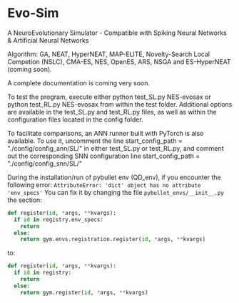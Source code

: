 # Evo-Sim
A NeuroEvolutionary Simulator - Compatible with Spiking Neural Networks  &amp; Artificial Neural Networks

Algorithm: GA, NEAT, HyperNEAT, MAP-ELITE, Novelty-Search Local Competion (NSLC), CMA-ES, NES, OpenES, ARS, NSGA and ES-HyperNEAT (coming soon).

A complete documentation is coming very soon.


To test the program, execute either python test_SL.py NES-evosax or python test_RL.py NES-evosax from within the test folder. Additional options are available in the test_SL.py and test_RL.py files, as well as within the configuration files located in the config folder.

To facilitate comparisons, an ANN runner built with PyTorch is also available. To use it, uncomment the line start_config_path = "./config/config_ann/SL/" in either test_SL.py or test_RL.py, and comment out the corresponding SNN configuration line start_config_path = "./config/config_snn/SL/"

During the installation/run of pybullet env (QD_env), if you encounter the following error:
```AttributeError: 'dict' object has no attribute 'env_specs'```
You can fix it by changing the file ```pybullet_envs/__init__.py``` the section:
```python
def register(id, *args, **kvargs):
  if id in registry.env_specs:
    return
  else:
    return gym.envs.registration.register(id, *args, **kvargs)
```
to:
```python
def register(id, *args, **kvargs):
  if id in registry:
    return
  else:
    return gym.register(id, *args, **kvargs)
```